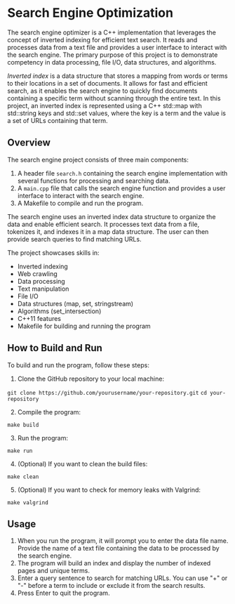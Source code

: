 # Search Engine Optimization

The search engine optimizer is a C++ implementation that leverages the concept of inverted indexing for efficient text search. It reads and processes data from a text file and provides a user interface to interact with the search engine. The primary purpose of this project is to demonstrate competency in data processing, file I/O, data structures, and algorithms.

*Inverted index* is a data structure that stores a mapping from words or terms to their locations in a set of documents. It allows for fast and efficient search, as it enables the search engine to quickly find documents containing a specific term without scanning through the entire text. In this project, an inverted index is represented using a C++ std::map with std::string keys and std::set values, where the key is a term and the value is a set of URLs containing that term.

## Overview

The search engine project consists of three main components:

1. A header file `search.h` containing the search engine implementation with several functions for processing and searching data.
2. A `main.cpp` file that calls the search engine function and provides a user interface to interact with the search engine.
3. A Makefile to compile and run the program.

The search engine uses an inverted index data structure to organize the data and enable efficient search. It processes text data from a file, tokenizes it, and indexes it in a map data structure. The user can then provide search queries to find matching URLs.

The project showcases skills in:

- Inverted indexing
- Web crawling
- Data processing
- Text manipulation
- File I/O
- Data structures (map, set, stringstream)
- Algorithms (set_intersection)
- C++11 features
- Makefile for building and running the program

## How to Build and Run

To build and run the program, follow these steps:

1. Clone the GitHub repository to your local machine:

`git clone https://github.com/yourusername/your-repository.git`
`cd your-repository`

2. Compile the program:

`make build`

3. Run the program:

`make run`

4. (Optional) If you want to clean the build files:

`make clean`

5. (Optional) If you want to check for memory leaks with Valgrind:

`make valgrind`


## Usage

1. When you run the program, it will prompt you to enter the data file name. Provide the name of a text file containing the data to be processed by the search engine.
2. The program will build an index and display the number of indexed pages and unique terms.
3. Enter a query sentence to search for matching URLs. You can use "+" or "-" before a term to include or exclude it from the search results.
4. Press Enter to quit the program.







